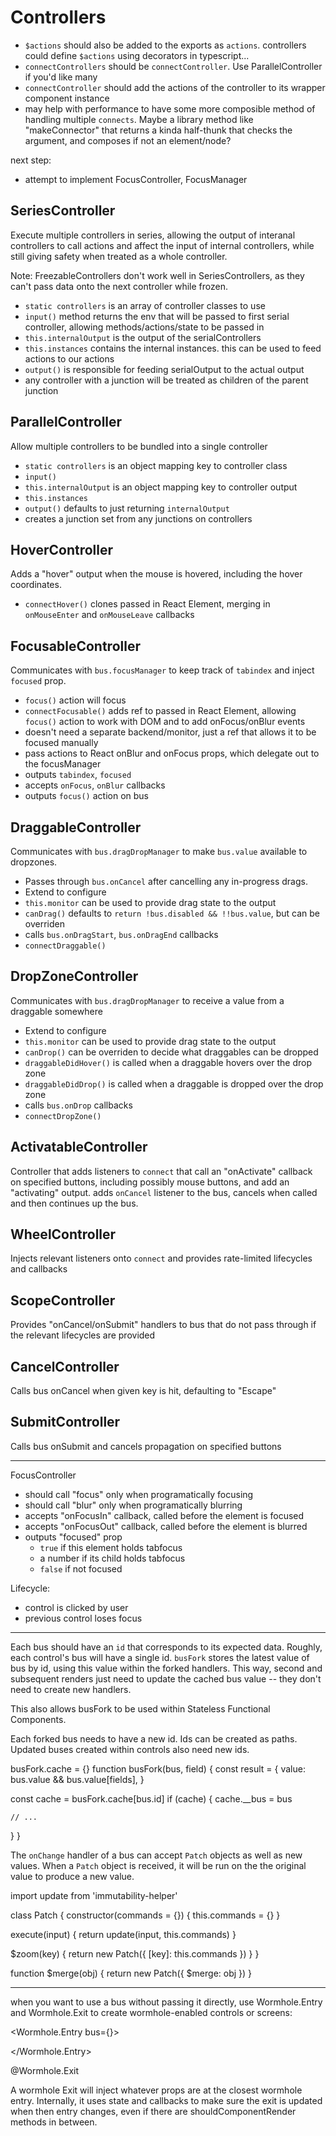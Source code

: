 Controllers
===========

- `$actions` should also be added to the exports as `actions`. controllers could define `$actions` using decorators in typescript...
- `connectControllers` should be `connectController`. Use ParallelController if you'd like many
- `connectController` should add the actions of the controller to its wrapper component instance
- may help with performance to have some more composible method of handling multiple `connects`. Maybe a library method like "makeConnector" that returns a kinda half-thunk that checks the argument, and composes if not an element/node?

next step:

- attempt to implement FocusController, FocusManager


SeriesController
----------------

Execute multiple controllers in series, allowing the output of interanal controllers to
call actions and affect the input of internal controllers, while still giving safety when
treated as a whole controller.

Note: FreezableControllers don't work well in SeriesControllers, as they can't pass data onto the next controller while frozen.

- `static controllers` is an array of controller classes to use
- `input()` method returns the env that will be passed to first serial controller, allowing methods/actions/state to be passed in
- `this.internalOutput` is the output of the serialControllers
- `this.instances` contains the internal instances. this can be used to feed actions to our actions
- `output()` is responsible for feeding serialOutput to the actual output
- any controller with a junction will be treated as children of the parent junction

ParallelController
------------------

Allow multiple controllers to be bundled into a single controller

- `static controllers` is an object mapping key to controller class
- `input()`
- `this.internalOutput` is an object mapping key to controller output
- `this.instances`
- `output()` defaults to just returning `internalOutput`
- creates a junction set from any junctions on controllers

HoverController
---------------

Adds a "hover" output when the mouse is hovered, including the hover coordinates.

- `connectHover()` clones passed in React Element, merging in `onMouseEnter` and `onMouseLeave` callbacks

FocusableController
-------------------

Communicates with `bus.focusManager` to keep track of `tabindex` and inject `focused` prop.

- `focus()` action will focus
- `connectFocusable()` adds ref to passed in React Element, allowing `focus()` action to work with DOM and to add onFocus/onBlur events
- doesn't need a separate backend/monitor, just a ref that allows it to be focused manually
- pass actions to React onBlur and onFocus props, which delegate out to the focusManager
- outputs `tabindex`, `focused`
- accepts `onFocus`, `onBlur` callbacks
- outputs `focus()` action on bus

DraggableController
-------------------

Communicates with `bus.dragDropManager` to make `bus.value` available to dropzones.

- Passes through `bus.onCancel` after cancelling any in-progress drags.
- Extend to configure
- `this.monitor` can be used to provide drag state to the output
- `canDrag()` defaults to `return !bus.disabled && !!bus.value`, but can be overriden
- calls `bus.onDragStart`, `bus.onDragEnd` callbacks
- `connectDraggable()`

DropZoneController
------------------

Communicates with `bus.dragDropManager` to receive a value from a draggable somewhere

- Extend to configure
- `this.monitor` can be used to provide drag state to the output
- `canDrop()` can be overriden to decide what draggables can be dropped
- `draggableDidHover()` is called when a draggable hovers over the drop zone
- `draggableDidDrop()` is called when a draggable is dropped over the drop zone
- calls `bus.onDrop` callbacks
- `connectDropZone()`

ActivatableController
---------------------

Controller that adds listeners to `connect` that call an "onActivate" callback on specified buttons, including possibly mouse buttons, and add an "activating" output. adds `onCancel` listener to the bus, cancels when called and then continues up the bus.

WheelController
---------------

Injects relevant listeners onto `connect` and provides rate-limited lifecycles and callbacks

ScopeController
---------------

Provides "onCancel/onSubmit" handlers to bus that do not pass through if the relevant lifecycles are provided

CancelController
----------------

Calls bus onCancel when given key is hit, defaulting to "Escape"

SubmitController
----------------

Calls bus onSubmit and cancels propagation on specified buttons



---

FocusController

- should call "focus" only when programatically focusing
- should call "blur" only when programatically blurring
- accepts "onFocusIn" callback, called before the element is focused
- accepts "onFocusOut" callback, called before the element is blurred
- outputs "focused" prop
  * `true` if this element holds tabfocus
  * a number if its child holds tabfocus
  * `false` if not focused

Lifecycle:

- control is clicked by user
- previous control loses focus




---

Each bus should have an `id` that corresponds to its expected data. Roughly, each control's bus will have a single id.
`busFork` stores the latest value of bus by id, using this value within the forked handlers. This way, second and
subsequent renders just need to update the cached bus value -- they don't need to create new handlers.

This also allows busFork to be used within Stateless Functional Components.

Each forked bus needs to have a new id. Ids can be created as paths. Updated buses created within controls also need new ids.



busFork.cache = {}
function busFork(bus, field) {
  const result = {
    value: bus.value && bus.value[fields],
  }

  const cache = busFork.cache[bus.id]
  if (cache) {
    cache.__bus = bus

    // ...
  }
}



The `onChange` handler of a bus can accept `Patch` objects as well as new values. When a `Patch` object is received, it will be run on the the original value to produce a new value.


import update from 'immutability-helper'

class Patch {
  constructor(commands = {}) {
    this.commands = {}
  }

  execute(input) {
    return update(input, this.commands)
  }

  $zoom(key) {
    return new Patch({ [key]: this.commands })
  }
}

function $merge(obj) {
  return new Patch({ $merge: obj })
}


---


when you want to use a bus without passing it directly, use Wormhole.Entry and Wormhole.Exit to create wormhole-enabled controls or screens:


<Wormhole.Entry bus={}>

</Wormhole.Entry>

@Wormhole.Exit


A wormhole Exit will inject whatever props are at the closest wormhole entry. Internally, it uses state and callbacks to make sure the exit is updated when then entry changes, even if there are shouldComponentRender methods in between.